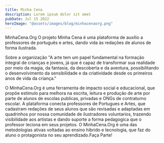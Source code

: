 ```yaml
---
title: Minha Cena
description: Lorem ipsum dolor sit amet
pubDate: Jul 15 2022
heroImage: "@assets/images/blog/minhacenaorg.png"
---
```

MinhaCena.Org
O projeto Minha Cena é uma plataforma de auxílio a professores de português e artes, dando vida às redações de alunos de forma ilustrada.

Sobre a organização
"A arte tem um papel fundamental na formação integral de crianças e jovens, já que é capaz de transformar sua realidade por meio da magia, da fantasia, da descoberta e da aventura, possibilitando o desenvolvimento da sensibilidade e da criatividade desde os primeiros anos de vida da criança."

O MinhaCena.Org é uma ferramenta de impacto social e educacional, que propõe estímulo para melhora na escrita, leitura e produção de arte por parte de alunos de escolas publicas, privadas e ONGs de contraturno escolar. A plataforma conecta professores de Portugues e Artes, que cadastram redações de seus alunos que são revisadas e adaptadas em quadrinhos por nossa comunidade de ilustradores voluntarios, trazendo visibilidade aos artistas e dando suporte a forma pedagogica que o professor leciona em seus projetos. O MinhaCena.Org é uma das metodologias ativas voltadas ao ensino hibrido e tecnologia, que faz do aluno o protagonista no seu aprendizado.Faça Parte!